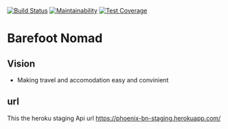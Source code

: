 [![Build Status](https://travis-ci.org/atlp-rwanda/phoenix-bn-backend.svg?branch=develop)](https://travis-ci.org/atlp-rwanda/phoenix-bn-backend) [![Maintainability](https://api.codeclimate.com/v1/badges/c13ccd01d6a7f3079c9f/maintainability)](https://codeclimate.com/github/atlp-rwanda/phoenix-bn-backend/maintainability) [![Test Coverage](https://api.codeclimate.com/v1/badges/c13ccd01d6a7f3079c9f/test_coverage)](https://codeclimate.com/github/atlp-rwanda/phoenix-bn-backend/test_coverage)

# Barefoot Nomad

## Vision

- Making travel and accomodation easy and convinient

## url

This the heroku staging Api url https://phoenix-bn-staging.herokuapp.com/
